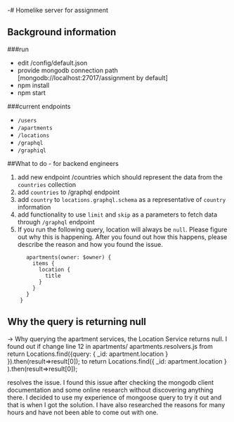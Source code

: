 -# Homelike server for assignment

## Background information

###run
- edit /config/default.json
- provide mongodb connection path [mongodb://localhost:27017/assignment by default]
- npm install
- npm start

###current endpoints
- `/users`
- `/apartments`
- `/locations`
- `/graphql`
- `/graphiql`

##What to do - for backend engineers
1. add new endpoint /countries which should represent the data from the `countries` collection
1. add `countries` to /graphql endpoint
1. add `country` to `locations.graphql.schema` as a representative of `country` information
1. add functionality to use `limit` and `skip` as a parameters to fetch data through `/graphql` endpoint
1. If you run the following query, location will always be `null`. Please figure out why this is happening.
After you found out how this happens, please describe the reason and how you found the issue. 
```query RootQuery($owner: String) {  
      apartments(owner: $owner) {  
        items {  
          location {  
            title  
          }  
        }  
      }  
    }
```  

## Why the query is returning null
 -> Why querying the apartment services, the Location Service returns null. I found out if change line 12 in apartments/ apartments.resolvers.js from
     return Locations.find({query: { _id: apartment.location } }).then(result=>result[0]);
  to
     return Locations.find({ _id: apartment.location } ).then(result=>result[0]);
  
  resolves the issue. I found this issue after checking the mongodb client documentation and some online research without discovering anything there. I decided to use my experience of mongoose query to try it out and that is when I got the solution. I have also researched the reasons for many hours and have not been able to come out with one.


